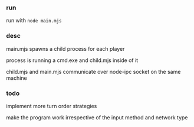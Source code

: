 ### run

run with `node main.mjs`

### desc

main.mjs spawns a child process for each player

process is running a cmd.exe and child.mjs inside of it

child.mjs and main.mjs communicate over node-ipc socket on the same machine

### todo

implement more turn order strategies

make the program work irrespective of the input method and network type
